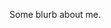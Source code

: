 <!--
.. title: About me
.. slug: about
.. date: 2018-01-04 17:24:08 UTC
.. tags:
.. category:
.. link:
.. description:
.. type: text
-->

Some blurb about me.
